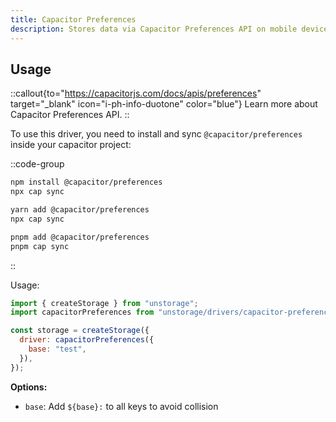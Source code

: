 ```yaml
---
title: Capacitor Preferences
description: Stores data via Capacitor Preferences API on mobile devices or the local storage on the web.
---
```


## Usage

::callout{to="https://capacitorjs.com/docs/apis/preferences" target="_blank" icon="i-ph-info-duotone" color="blue"}
Learn more about Capacitor Preferences API.
::

To use this driver, you need to install and sync `@capacitor/preferences` inside your capacitor project:

::code-group

```sh [npm]
npm install @capacitor/preferences
npx cap sync
```

```sh [Yarn]
yarn add @capacitor/preferences
npx cap sync
```

```sh [pnpm]
pnpm add @capacitor/preferences
pnpm cap sync
```

::

Usage:

```js
import { createStorage } from "unstorage";
import capacitorPreferences from "unstorage/drivers/capacitor-preferences";

const storage = createStorage({
  driver: capacitorPreferences({
    base: "test",
  }),
});
```

**Options:**

- `base`: Add `${base}:` to all keys to avoid collision
